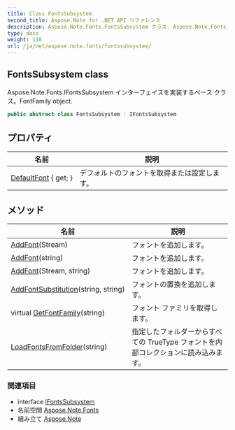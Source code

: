 ```yaml
---
title: Class FontsSubsystem
second_title: Aspose.Note for .NET API リファレンス
description: Aspose.Note.Fonts.FontsSubsystem クラス. Aspose.Note.Fonts.IFontsSubsystem インターフェイスを実装するベース クラスFontFamily object.
type: docs
weight: 110
url: /ja/net/aspose.note.fonts/fontssubsystem/
---
```

## FontsSubsystem class

Aspose.Note.Fonts.IFontsSubsystem インターフェイスを実装するベース クラス。FontFamily object.

```csharp
public abstract class FontsSubsystem : IFontsSubsystem
```

## プロパティ

| 名前 | 説明 |
| --- | --- |
| [DefaultFont](../../aspose.note.fonts/fontssubsystem/defaultfont/) { get; } | デフォルトのフォントを取得または設定します。 |

## メソッド

| 名前 | 説明 |
| --- | --- |
| [AddFont](../../aspose.note.fonts/fontssubsystem/addfont/#addfont)(Stream) | フォントを追加します。 |
| [AddFont](../../aspose.note.fonts/fontssubsystem/addfont/#addfont_2)(string) | フォントを追加します。 |
| [AddFont](../../aspose.note.fonts/fontssubsystem/addfont/#addfont_1)(Stream, string) | フォントを追加します。 |
| [AddFontSubstitution](../../aspose.note.fonts/fontssubsystem/addfontsubstitution/)(string, string) | フォントの置換を追加します。 |
| virtual [GetFontFamily](../../aspose.note.fonts/fontssubsystem/getfontfamily/)(string) | フォント ファミリを取得します。 |
| [LoadFontsFromFolder](../../aspose.note.fonts/fontssubsystem/loadfontsfromfolder/)(string) | 指定したフォルダーからすべての TrueType フォントを内部コレクションに読み込みます。 |

### 関連項目

* interface [IFontsSubsystem](../ifontssubsystem/)
* 名前空間 [Aspose.Note.Fonts](../../aspose.note.fonts/)
* 組み立て [Aspose.Note](../../)


